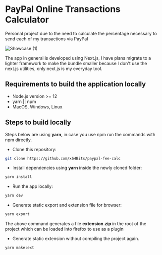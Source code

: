 # PayPal Online Transactions Calculator

Personal project due to the need to calculate the percentage necessary to send each of my transactions via PayPal

![Showcase (1)](https://user-images.githubusercontent.com/25030238/111574281-92017780-8782-11eb-8cba-29049e53e192.png)

The app in general is developed using Next.js, I have plans migrate to a lighter framework to make the bundle smaller because I don't use the next.js utilities, only next.js is my everyday tool.

## Requirements to build the application locally

- Node.js version >= 12
- yarn || npm
- MacOS, Windows, Linux

## Steps to build locally

Steps below are using **yarn**, in case you use npm run the commands with npm directly.

- Clone this repository:

```bash
git clone https://github.com/x64Bits/paypal-fee-calc
```

- Install dependencies using **yarn** inside the newly cloned folder:

```bash
yarn install
```

- Run the app locally:

```bash
yarn dev
```

- Generate static export and extension file for browser:

```bash
yarn export
```

The above command generates a file **extension.zip** in the root of the project which can be loaded into firefox to use as a plugin

- Generate static extension without compiling the project again.

```bash
yarn make:ext
```
